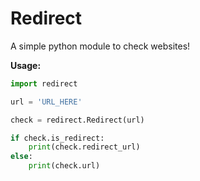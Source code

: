 # Redirect
A simple python module to check websites!

**Usage:**
```py
import redirect

url = 'URL_HERE'

check = redirect.Redirect(url)

if check.is_redirect:
    print(check.redirect_url)
else:
    print(check.url)
```
